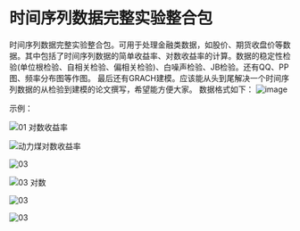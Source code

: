 # 时间序列数据完整实验整合包
时间序列数据完整实验整合包。可用于处理金融类数据，如股价、期货收盘价等数据。其中包括了时间序列数据的简单收益率、对数收益率的计算。数据的稳定性检验(单位根检验、自相关检验、偏相关检验)、白噪声检验、JB检验。还有QQ、PP图、频率分布图等作图。 最后还有GRACH建模。应该能从头到尾解决一个时间序列数据的从检验到建模的论文撰写，希望能方便大家。
数据格式如下：
![image](https://user-images.githubusercontent.com/53424562/161423049-5a07cdb0-4d26-41f0-8ac8-6e38e61a713e.png)

示例：

![01 对数收益率](https://user-images.githubusercontent.com/53424562/161422927-4d16cc8a-621c-4f63-828d-8db699ecd735.png)


![动力煤对数收益率](https://user-images.githubusercontent.com/53424562/161422937-ce0aeeb1-4e78-4103-a40f-983eabd68851.png)

![03](https://user-images.githubusercontent.com/53424562/161422944-22424500-5a1f-44db-97a5-33c6f8e8affc.png)

![03 对数](https://user-images.githubusercontent.com/53424562/161422954-0bc0ae7d-5d4d-46d5-ab32-55ef0c99f2fe.png)

![03](https://user-images.githubusercontent.com/53424562/161422956-7933d0e3-021b-4e09-be94-7c4e51e15a90.png)

![03](https://user-images.githubusercontent.com/53424562/161422959-45cb9133-654a-402e-8a4f-cb1a8a73532e.png)
